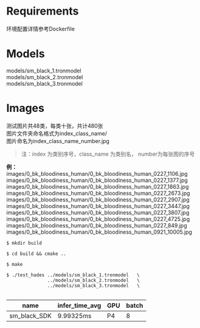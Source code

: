 # Requirements
环境配置详情参考Dockerfile

# Models
models/sm_black_1.tronmodel  
models/sm_black_2.tronmodel  
models/sm_black_3.tronmodel  

# Images
测试图片共48类，每类十张，共计480张  
图片文件夹命名格式为index_class_name/  
图片命名为index_class_name_number.jpg  
> 注：index 为类别序号，class_name 为类别名， number为每张图的序号

**例：**                                
images/0_bk_bloodiness_human/0_bk_bloodiness_human_0227_1106.jpg  
images/0_bk_bloodiness_human/0_bk_bloodiness_human_0227_1377.jpg  
images/0_bk_bloodiness_human/0_bk_bloodiness_human_0227_1863.jpg  
images/0_bk_bloodiness_human/0_bk_bloodiness_human_0227_2673.jpg   
images/0_bk_bloodiness_human/0_bk_bloodiness_human_0227_2907.jpg  
images/0_bk_bloodiness_human/0_bk_bloodiness_human_0227_3447.jpg  
images/0_bk_bloodiness_human/0_bk_bloodiness_human_0227_3807.jpg  
images/0_bk_bloodiness_human/0_bk_bloodiness_human_0227_4725.jpg  
images/0_bk_bloodiness_human/0_bk_bloodiness_human_0227_849.jpg   
images/0_bk_bloodiness_human/0_bk_bloodiness_human_0921_10005.jpg  

```shell
$ mkdir build   
   
$ cd build && cmake ..   
   
$ make   
   
$ ./test_hades ../models/sm_black_1.tronmodel   \  
               ../models/sm_black_2.tronmodel   \  
               ../models/sm_black_3.tronmodel   \  
               
```

| name | infer_time_avg | GPU | batch |
| --- | ---| --- | --- |
| sm_black_SDK | 9.99325ms | P4 | 8 |
